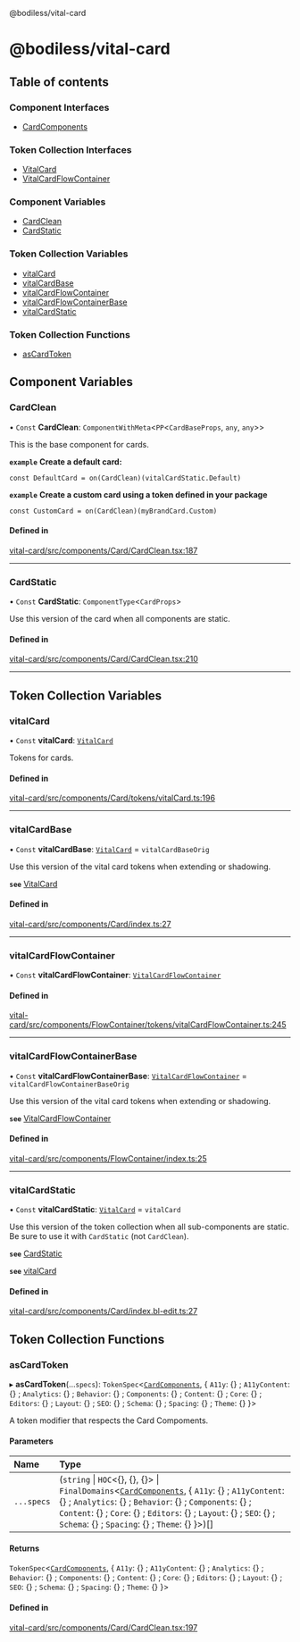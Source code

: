 @bodiless/vital-card

# @bodiless/vital-card

## Table of contents

### Component Interfaces

- [CardComponents](interfaces/CardComponents.md)

### Token Collection Interfaces

- [VitalCard](interfaces/VitalCard.md)
- [VitalCardFlowContainer](interfaces/VitalCardFlowContainer.md)

### Component Variables

- [CardClean](README.md#cardclean)
- [CardStatic](README.md#cardstatic)

### Token Collection Variables

- [vitalCard](README.md#vitalcard)
- [vitalCardBase](README.md#vitalcardbase)
- [vitalCardFlowContainer](README.md#vitalcardflowcontainer)
- [vitalCardFlowContainerBase](README.md#vitalcardflowcontainerbase)
- [vitalCardStatic](README.md#vitalcardstatic)

### Token Collection Functions

- [asCardToken](README.md#ascardtoken)

## Component Variables

### CardClean

• `Const` **CardClean**: `ComponentWithMeta`<`PP`<`CardBaseProps`, `any`, `any`\>\>

This is the base component for cards.

**`example`**
**Create a default card:**
```
const DefaultCard = on(CardClean)(vitalCardStatic.Default)
```

**`example`**
**Create a custom card using a token defined in your package**
```
const CustomCard = on(CardClean)(myBrandCard.Custom)
```

#### Defined in

[vital-card/src/components/Card/CardClean.tsx:187](https://github.com/johnsonandjohnson/Bodiless-JS/blob/70131d630/packages/vital-card/src/components/Card/CardClean.tsx#L187)

___

### CardStatic

• `Const` **CardStatic**: `ComponentType`<`CardProps`\>

Use this version of the card when all components are static.

#### Defined in

[vital-card/src/components/Card/CardClean.tsx:210](https://github.com/johnsonandjohnson/Bodiless-JS/blob/70131d630/packages/vital-card/src/components/Card/CardClean.tsx#L210)

___

## Token Collection Variables

### vitalCard

• `Const` **vitalCard**: [`VitalCard`](interfaces/VitalCard.md)

Tokens for cards.

#### Defined in

[vital-card/src/components/Card/tokens/vitalCard.ts:196](https://github.com/johnsonandjohnson/Bodiless-JS/blob/70131d630/packages/vital-card/src/components/Card/tokens/vitalCard.ts#L196)

___

### vitalCardBase

• `Const` **vitalCardBase**: [`VitalCard`](interfaces/VitalCard.md) = `vitalCardBaseOrig`

Use this version of the vital card tokens when extending or shadowing.

**`see`** [VitalCard](interfaces/VitalCard.md)

#### Defined in

[vital-card/src/components/Card/index.ts:27](https://github.com/johnsonandjohnson/Bodiless-JS/blob/70131d630/packages/vital-card/src/components/Card/index.ts#L27)

___

### vitalCardFlowContainer

• `Const` **vitalCardFlowContainer**: [`VitalCardFlowContainer`](interfaces/VitalCardFlowContainer.md)

#### Defined in

[vital-card/src/components/FlowContainer/tokens/vitalCardFlowContainer.ts:245](https://github.com/johnsonandjohnson/Bodiless-JS/blob/70131d630/packages/vital-card/src/components/FlowContainer/tokens/vitalCardFlowContainer.ts#L245)

___

### vitalCardFlowContainerBase

• `Const` **vitalCardFlowContainerBase**: [`VitalCardFlowContainer`](interfaces/VitalCardFlowContainer.md) = `vitalCardFlowContainerBaseOrig`

Use this version of the vital card tokens when extending or shadowing.

**`see`** [VitalCardFlowContainer](interfaces/VitalCardFlowContainer.md)

#### Defined in

[vital-card/src/components/FlowContainer/index.ts:25](https://github.com/johnsonandjohnson/Bodiless-JS/blob/70131d630/packages/vital-card/src/components/FlowContainer/index.ts#L25)

___

### vitalCardStatic

• `Const` **vitalCardStatic**: [`VitalCard`](interfaces/VitalCard.md) = `vitalCard`

Use this version of the token collection when all sub-components are static.
Be sure to use it with `CardStatic` (not `CardClean`).

**`see`** [CardStatic](README.md#cardstatic)

**`see`** [vitalCard](README.md#vitalcard)

#### Defined in

[vital-card/src/components/Card/index.bl-edit.ts:27](https://github.com/johnsonandjohnson/Bodiless-JS/blob/70131d630/packages/vital-card/src/components/Card/index.bl-edit.ts#L27)

## Token Collection Functions

### asCardToken

▸ **asCardToken**(...`specs`): `TokenSpec`<[`CardComponents`](interfaces/CardComponents.md), { `A11y`: {} ; `A11yContent`: {} ; `Analytics`: {} ; `Behavior`: {} ; `Components`: {} ; `Content`: {} ; `Core`: {} ; `Editors`: {} ; `Layout`: {} ; `SEO`: {} ; `Schema`: {} ; `Spacing`: {} ; `Theme`: {}  }\>

A token modifier that respects the Card Compoments.

#### Parameters

| Name | Type |
| :------ | :------ |
| `...specs` | (`string` \| `HOC`<{}, {}, {}\> \| `FinalDomains`<[`CardComponents`](interfaces/CardComponents.md), { `A11y`: {} ; `A11yContent`: {} ; `Analytics`: {} ; `Behavior`: {} ; `Components`: {} ; `Content`: {} ; `Core`: {} ; `Editors`: {} ; `Layout`: {} ; `SEO`: {} ; `Schema`: {} ; `Spacing`: {} ; `Theme`: {}  }\>)[] |

#### Returns

`TokenSpec`<[`CardComponents`](interfaces/CardComponents.md), { `A11y`: {} ; `A11yContent`: {} ; `Analytics`: {} ; `Behavior`: {} ; `Components`: {} ; `Content`: {} ; `Core`: {} ; `Editors`: {} ; `Layout`: {} ; `SEO`: {} ; `Schema`: {} ; `Spacing`: {} ; `Theme`: {}  }\>

#### Defined in

[vital-card/src/components/Card/CardClean.tsx:197](https://github.com/johnsonandjohnson/Bodiless-JS/blob/70131d630/packages/vital-card/src/components/Card/CardClean.tsx#L197)
